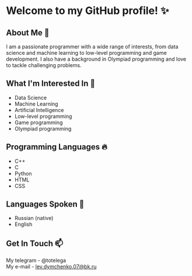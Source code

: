 # Welcome to my GitHub profile! ✨

## About Me 🤡
I am a passionate programmer with a wide range of interests, from data science and machine learning to low-level programming and game development. I also have a background in Olympiad programming and love to tackle challenging problems.

## What I'm Interested In 🎄
- Data Science
- Machine Learning
- Artificial Intelligence
- Low-level programming
- Game programming
- Olympiad programming

## Programming Languages 🔥
- C++
- C
- Python
- HTML
- CSS

## Languages Spoken 🌈
- Russian (native)
- English

## Get In Touch 📫
My telegram - @totelega \
My e-mail - lev.dymchenko.07@bk.ru

<!--
**odduck41/odduck41** is a ✨ _special_ ✨ repository because its `README.md` (this file) appears on your GitHub profile.

Here are some ideas to get you started:

- 🔭 I’m currently working on ...
- 🌱 I’m currently learning ...
- 👯 I’m looking to collaborate on ...
- 🤔 I’m looking for help with ...
- 💬 Ask me about ...
- 📫 How to reach me: ...
- 😄 Pronouns: ...
- ⚡ Fun fact: ...
-->
